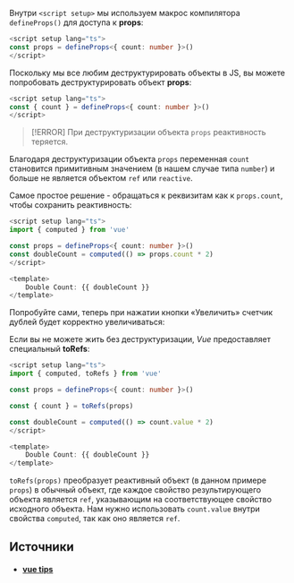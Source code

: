 
Внутри `<script setup>` мы используем макрос компилятора `defineProps()` для доступа к **props**:

```ts
<script setup lang="ts">
const props = defineProps<{ count: number }>()
</script>
```

Поскольку мы все любим деструктурировать объекты в JS, вы можете попробовать деструктурировать объект **props**:

```ts
<script setup lang="ts">
const { count } = defineProps<{ count: number }>()
</script>
```

> [!ERROR]
> При деструктуризации объекта `props` реактивность теряется.

Благодаря деструктуризации объекта `props` переменная `count` становится примитивным значением (в нашем случае типа `number`) и больше не является объектом `ref` или `reactive`.

Самое простое решение - обращаться к реквизитам как к `props.count`, чтобы сохранить реактивность:

```ts
<script setup lang="ts">
import { computed } from 'vue'

const props = defineProps<{ count: number }>()
const doubleCount = computed(() => props.count * 2)
</script>

<template>
	Double Count: {{ doubleCount }}
</template>
```

Попробуйте сами, теперь при нажатии кнопки «Увеличить» счетчик дублей будет корректно увеличиваться:

Если вы не можете жить без деструктуризации, *Vue* предоставляет специальный **toRefs**:

```ts
<script setup lang="ts">
import { computed, toRefs } from 'vue'

const props = defineProps<{ count: number }>()

const { count } = toRefs(props)

const doubleCount = computed(() => count.value * 2)
</script>

<template>
	Double Count: {{ doubleCount }}
</template>
```

`toRefs(props)` преобразует реактивный объект (в данном примере `props`) в обычный объект, где каждое свойство результирующего объекта является `ref`, указывающим на соответствующее свойство исходного объекта. Нам нужно использовать `count.value` внутри свойства `computed`, так как оно является `ref`.

## Источники
- #### [vue tips](https://mokkapps.de/vue-tips/destructure-props-in-composition-api-without-losing-reactivity)
